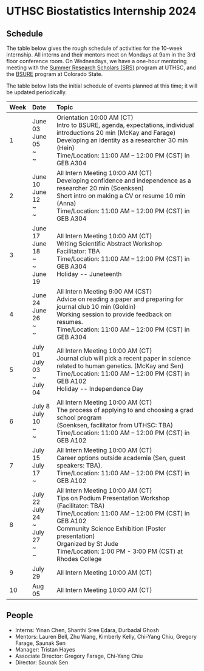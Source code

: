 # UTHSC Biostatistics Internship 2024

## Schedule

The table below gives the rough schedule of activities for the 10-week
internship.  All interns and their mentors meet on Mondays at 9am in
the 3rd floor conference room.  On Wednesdays, we have a
one-hour mentoring meeting with the [Summer Research Scholars
(SRS)](https://www.uthsc.edu/summer-research-scholars/index.php)
program at UTHSC, and the [BSURE](https://csubsure.wordpress.com/)
program at Colorado State.

The table below lists the initial schedule of events planned at this
time; it will be updated periodically.


| Week           | Date           | Topic                               |
| :------------- | :------------- | :---------------------------------- |
|1 | June 03 <br> June 05<br> ~ <br> ~ <br>  | Orientation 10:00 AM (CT)<br> Intro to BSURE, agenda, expectations, individual introductions 20 min (McKay and Farage)<br> Developing an identity as a researcher 30 min (Hein)<br> Time/Location: 11:00 AM – 12:00 PM (CST) in GEB A304   |
|2 | June 10<br> June 12 <br> ~ <br> ~ <br> | All Intern Meeting 10:00 AM (CT) <br> Developing confidence and independence as a researcher 20 min (Soenksen)<br>Short intro on making a CV or resume 10 min (Anna)<br> Time/Location: 11:00 AM – 12:00 PM (CST) in GEB A304  |
|3 | June 17 <br> June 18 <br> ~ <br> ~ <br> June 19 | All Intern Meeting 10:00 AM (CT) <br> Writing Scientific Abstract Workshop<br>	Facilitator: TBA<br> Time/Location: 11:00 AM – 12:00 PM (CST) in GEB A304<br> Holiday -- Juneteenth  |
|4 | June 24 <br> June 26 <br> ~ <br> ~ | All Intern Meeting 9:00 AM (CST) <br> Advice on reading a paper and preparing for journal club 10 min (Goldin)<br> Working session to provide feedback on resumes.<br> Time/Location: 11:00 AM – 12:00 PM (CST) in GEB A304  |
|5 | July 01 <br> July 03 <br> ~ <br> July 04 | All Intern Meeting 10:00 AM (CT) <br> Journal club will pick a recent paper in science related to human genetics. (McKay and Sen)<br> Time/Location: 11:00 AM – 12:00 PM (CST) in GEB A102 <br> Holiday -- Independence Day |
|6 | July 8 <br> July 10 <br> ~ <br> ~ | All Intern Meeting 10:00 AM (CT) <br> The process of applying to and choosing a grad school program<br> (Soenksen, facilitator from UTHSC: TBA)<br> Time/Location: 11:00 AM – 12:00 PM (CST) in GEB A102  |
|7 | July 15 <br> July 17 <br> ~ | All Intern Meeting 10:00 AM (CT) <br> Career options outside academia (Sen, guest speakers: TBA).<br> Time/Location: 11:00 AM – 12:00 PM (CST) in GEB A102 |
|8 | July 22 <br> July 24 <br> ~ <br> July 27 <br> ~ <br> ~| All Intern Meeting 10:00 AM (CT) <br> Tips on Podium Presentation Workshop (Facilitator: TBA)<br> Time/Location: 11:00 AM – 12:00 PM (CST) in GEB A102<br> Community Science Exhibition (Poster presentation)<br> Organized by St Jude<br> Time/Location: 1:00 PM - 3:00 PM (CST) at Rhodes College |
|9 | July 29 | All Intern Meeting 10:00 AM (CT) |
|10 | Aug 05 | All Intern Meeting 10:00 AM (CT) |


## People

- Interns: Yinan Chen, Shanthi Sree Edara, Durbadal Ghosh
- Mentors: Lauren Bell, Zhu Wang, Kimberly Kelly, Chi-Yang Chiu, Gregory Farage, Saunak Sen
- Manager: Tristan Hayes
- Associate Director: Gregory Farage, Chi-Yang Chiu
- Director: Saunak Sen

